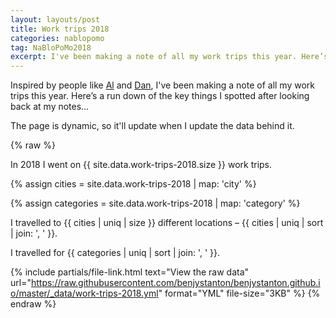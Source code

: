 ```yaml
---
layout: layouts/post
title: Work trips 2018
categories: nablopomo
tag: NaBloPoMo2018
excerpt: I've been making a note of all my work trips this year. Here’s a run down of the key things I spotted.
---
```


<p class="lede">Inspired by people like <a href="https://twitter.com/AldaviesAlison">Al</a> and <a href="https://twitter.com/dasbarrett">Dan</a>, I've been making a note of all my work trips this year. Here’s a run down of the key things I spotted after looking back at my notes…</p>

The page is dynamic, so it'll update when I update the data behind it.

<!-- This needs to be fixed after moving away from Jekyll to Netlify -->

{% raw %}

In 2018 I went on {{ site.data.work-trips-2018.size }} work trips.

{% assign cities = site.data.work-trips-2018 | map: 'city' %}

{% assign categories = site.data.work-trips-2018 | map: 'category' %}

I travelled to {{ cities | uniq | size }} different locations – {{ cities | uniq | sort | join: ', ' }}.

I travelled for {{ categories | uniq | sort | join: ', ' }}.

{%
  include partials/file-link.html
  text="View the raw data"
  url="https://raw.githubusercontent.com/benjystanton/benjystanton.github.io/master/_data/work-trips-2018.yml"
  format="YML"
  file-size="3KB"
%}
{% endraw %}